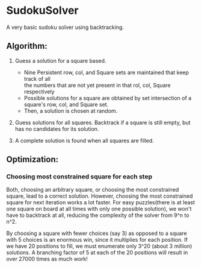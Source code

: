 # SudokuSolver
A very basic sudoku solver using backtracking.

## Algorithm:
1. Guess a solution for a square based.
	- Nine Persistent row, col, and Square sets are maintained that keep track of all  
		the numbers that are not yet present in that rol, col, Square respectively
	- Possible solutions for a square are obtained by set intersection of a 
		square's row, col, and Square set.
	- Then, a solution is chosen at random.

2. Guess solutions for all squares. Backtrack if a square is still empty,
	but has no candidates for its solution.

3. A complete solution is found when all squares are filled.


## Optimization:

### Choosing most constrained square for each step
Both, choosing an arbitrary square, or choosing the most constrained square, 
lead to a correct solution. However, choosing the most constrained square for next 
iteration works a lot faster. For easy puzzles(there is at least one square on 
board at all times with only one possible solution), we won't have to 
backtrack at all, reducing the complexity of the solver from 9^n to n^2. 

By choosing a square with fewer choices (say 3) as opposed to a square 
with 5 choices is an enormous win, since it multiplies for each position.
If we have 20 positions to fill, we must enumerate only 3^20 (about 3 million) solutions. 
A branching factor of 5 at each of the 20 positions will result in over
27000 times as much work!
